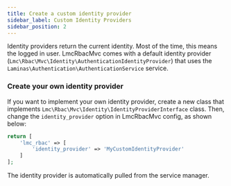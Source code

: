 ```yaml
---
title: Create a custom identity provider
sidebar_label: Custom Identity Providers
sidebar_position: 2
---
```


Identity providers return the current identity. Most of the time, this means the logged in user. LmcRbacMvc comes with a
default identity provider (`Lmc\Rbac\Mvc\Identity\AuthenticationIdentityProvider`) that uses the
`Laminas\Authentication\AuthenticationService` service.

### Create your own identity provider

If you want to implement your own identity provider, create a new class that implements
`Lmc\Rbac\Mvc\Identity\IdentityProviderInterface` class. Then, change the `identity_provider` option in LmcRbacMvc config,
as shown below:

```php
return [
    'lmc_rbac' => [
        'identity_provider' => 'MyCustomIdentityProvider'
    ]
];
```

The identity provider is automatically pulled from the service manager.
